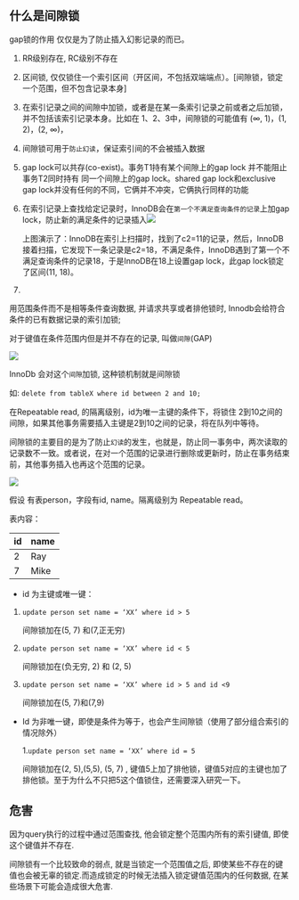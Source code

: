 ## 什么是间隙锁

gap锁的作⽤ 仅仅是为了防⽌插⼊幻影记录的⽽已。



1. RR级别存在, RC级别不存在

2. 区间锁, 仅仅锁住一个索引区间（开区间，不包括双端端点）。[间隙锁，锁定一个范围，但不包含记录本身]

3. 在索引记录之间的间隙中加锁，或者是在某一条索引记录之前或者之后加锁，并不包括该索引记录本身。比如在 1、2、3中，间隙锁的可能值有 (∞, 1)，(1, 2)，(2, ∞)，

4. 间隙锁可用于`防止幻读`，保证索引间的不会被插入数据 

5. gap lock可以共存(co-exist)。事务T1持有某个间隙上的gap lock 并不能阻止 事务T2同时持有 同一个间隙上的gap lock。shared gap lock和exclusive gap lock并没有任何的不同，它俩并不冲突，它俩执行同样的功能

6. 在索引记录上查找给定记录时，InnoDB会在`第一个不满足查询条件的记录`上加gap lock，防止新的满足条件的记录插入![](https://youpaiyun.zongqilive.cn/image/20200704110957.png)

   上图演示了：InnoDB在索引上扫描时，找到了c2=11的记录，然后，InnoDB接着扫描，它发现下一条记录是c2=18，不满足条件，InnoDB遇到了第一个不满足查询条件的记录18，于是InnoDB在18上设置gap lock，此gap lock锁定了区间(11, 18)。

   

7. 



用范围条件而不是相等条件查询数据,  并请求共享或者排他锁时, Innodb会给符合条件的已有数据记录的索引加锁;

对于键值在条件范围内但是并不存在的记录, 叫做`间隙`(GAP)

![](https://youpaiyun.zongqilive.cn/image/20200226120859.png)

InnoDb 会对这个`间隙`加锁, 这种锁机制就是间隙锁

如: `delete from tableX where id between 2 and 10;`

在Repeatable read, 的隔离级别，id为唯一主键的条件下，将锁住 2到10之间的间隙，如果其他事务需要插入主键是2到10之间的记录，将在队列中等待。

间隙锁的主要目的是为了防止`幻读`的发生，也就是，防止同一事务中，两次读取的记录数不一致。或者说，在对一个范围的记录进行删除或更新时，防止在事务结束前，其他事务插入也再这个范围的记录。

![](https://youpaiyun.zongqilive.cn/image/20200226120921.png)





假设 有表person，字段有id, name。隔离级别为 Repeatable read。

表内容：

| id   | name |
| ---- | ---- |
| 2    | Ray  |
| 7    | Mike |

 

- id 为主键或唯一键：

1. `update person set name = ‘XX’ where id > 5`

   间隙锁加在(5, 7) 和(7,正无穷)

2. `update person set name = ‘XX’ where id < 5`

   间隙锁加在(负无穷, 2) 和 (2, 5)

3. `update person set name = ‘XX’ where id > 5 and id <9`

   间隙锁加在(5, 7)和(7,9)

- Id 为非唯一键，即使是条件为等于，也会产生间隙锁（使用了部分组合索引的情况除外）

  1.`update person set name = ‘XX’ where id = 5`

  间隙锁加在(2, 5),(5,5), (5, 7) , 键值5上加了排他锁，键值5对应的主键也加了排他锁。至于为什么不只把5这个值锁住，还需要深入研究一下。

## 危害

因为query执行的过程中通过范围查找, 他会锁定整个范围内所有的索引键值, 即使这个键值并不存在.

间隙锁有一个比较致命的弱点, 就是当锁定一个范围值之后, 即使某些不存在的键值也会被无辜的锁定.而造成锁定的时候无法插入锁定键值范围内的任何数据, 在某些场景下可能会造成很大危害.